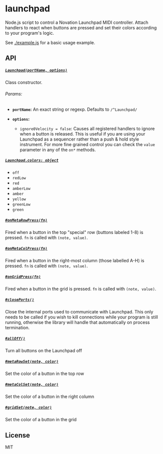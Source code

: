 # launchpad

Node.js script to control a Novation Launchpad MIDI controller.
Attach handlers to react when buttons are pressed and set their colors
according to your program's logic.

See [./example.js](example.js) for a basic usage example.

## API

##### [`Launchpad(portName, options)`](#)

Class constructor.

###### Params:

+ **`portName`:**
An exact string or regexp. Defaults to `/^Launchpad/`

+ **`options`:**
  + `ignore0Velocity = false`:
  Causes all registered handlers to ignore when a button is released.
  This is useful if you are using your Launchpad as a sequencer rather than a
  push & hold style instrument. For more fine grained control you can check the
  `value` parameter in any of the `on*` methods.

##### [`Launchpad.colors: object`](#)

+ `off`
+ `redLow`
+ `red`
+ `amberLow`
+ `amber`
+ `yellow`
+ `greenLow`
+ `green`

##### [`#onMetaRowPress(fn)`](#onMetaRowPress)

Fired when a button in the top "special" row (buttons labeled 1-8) is pressed. `fn` is called with `(note, value)`.

##### [`#onMetaColPress(fn)`](#onMetaColPress)

Fired when a button in the right-most column (those labelled A-H) is pressed. `fn` is called with `(note, value)`.

##### [`#onGridPress(fn)`](#onGridPress)

Fired when a button in the grid is pressed. `fn` is called with `(note, value)`.

##### [`#closePorts()`](#closePorts)

Close the internal ports used to communicate with Launchpad. This only
needs to be called if you wish to kill connections while your program is still running, otherwise the library will handle that automatically on process
termination.

##### [`#allOff()`](#allOff)

Turn all buttons on the Launchpad off

##### [`#metaRowSet(note, color)`](#metaRowSet)

Set the color of a button in the top row

##### [`#metaColSet(note, color)`](#metaColSet)

Set the color of a button in the right column

##### [`#gridSet(note, color)`](#gridSet)

Set the color of a button in the grid

## License
MIT
